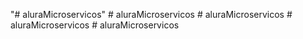 "# aluraMicroservicos" 
#   a l u r a M i c r o s e r v i c o s  
 #   a l u r a M i c r o s e r v i c o s  
 #   a l u r a M i c r o s e r v i c o s  
 # aluraMicroservicos
